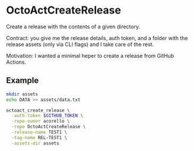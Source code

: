 # OctoActCreateRelease

Create a release with the contents of a given directory.

Contract: you give me the release details, auth token, and a folder with the release assets (only via CLI flags) and I take care of the rest.

Motivation: I wanted a minimal heper to create a release from GitHub Actions.

## Example

```sh
mkdir assets
echo DATA >> assets/data.txt

octoact_create_release \
  -auth-token $GITHUB_TOKEN \
  -repo-owner acorello \
  -repo OctoActCreateRelease \
  -release-name TEST1 \
  -tag-name REL-TEST1 \
  -assets-dir assets
```
